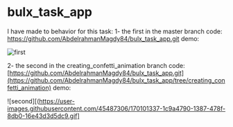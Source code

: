# bulx_task_app

I have made to behavior for this task:
  1- the first in the master branch
     code: https://github.com/AbdelrahmanMagdy84/bulx_task_app.git
     demo:
     
![first](https://user-images.githubusercontent.com/45487306/170101337-1c9a4790-1387-478f-8db0-16e43d3d5dc9.gif)

     
  2- the second in the creating_confetti_animation branch 
     code: [https://github.com/AbdelrahmanMagdy84/bulx_task_app.git](https://github.com/AbdelrahmanMagdy84/bulx_task_app/tree/creating_confetti_animation)
     demo:
          
          
![second][(https://user-images.githubusercontent.com/45487306/170101337-1c9a4790-1387-478f-8db0-16e43d3d5dc9.gif]
